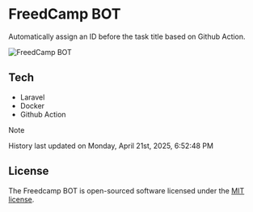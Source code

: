 # FreedCamp BOT

Automatically assign an ID before the task title based on Github Action.

![FreedCamp BOT](https://repository-images.githubusercontent.com/737932867/7d34798b-2680-471c-b089-a78a718d3d6a)

## Tech

- Laravel
- Docker
- Github Action

> [!NOTE]  
> History last updated on Monday, April 21st, 2025, 6:52:48 PM

## License

The Freedcamp BOT is open-sourced software licensed under the [MIT license](https://opensource.org/licenses/MIT).
